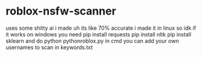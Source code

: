 # roblox-nsfw-scanner
uses some shitty ai i made
uh its like 70% accurate
i made it in linux so idk if it works on windows
you need 
pip install requests
pip install nltk
pip install sklearn
and do python pythonroblox.py in cmd
you can add your own usernames to scan in keywords.txt
